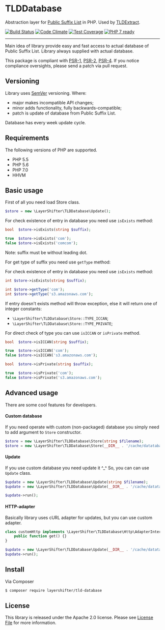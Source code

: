 # TLDDatabase

Abstraction layer for [Public Suffix List](https://publicsuffix.org/) in PHP. Used by [TLDExtract](https://github.com/layershifter/TLDExtract).

[![Build Status](https://travis-ci.org/layershifter/TLDDatabase.svg)](https://travis-ci.org/layershifter/TLDDatabase) [![Code Climate](https://codeclimate.com/github/layershifter/TLDDatabase/badges/gpa.svg)](https://codeclimate.com/github/layershifter/TLDDatabase) [![Test Coverage](https://codeclimate.com/github/layershifter/TLDDatabase/badges/coverage.svg)](https://codeclimate.com/github/layershifter/TLDDatabase/coverage) [![PHP 7 ready](http://php7ready.timesplinter.ch/layershifter/TLDDatabase/master/badge.svg)](https://travis-ci.org/layershifter/TLDDatabase)

---

Main idea of library provide easy and fast access to actual database of Public Suffix List. Library always supplied with actual database. 

This package is compliant with [PSR-1][], [PSR-2][], [PSR-4][]. If you notice compliance oversights, please send a patch via pull request.

## Versioning

Library uses [SemVer](http://semver.org/) versioning. Where:
 - major makes incompatible API changes;
 - minor adds functionality, fully backwards-compatible;
 - patch is update of database from Public Suffix List.
 
Database has every week update cycle.

## Requirements

The following versions of PHP are supported.

* PHP 5.5
* PHP 5.6
* PHP 7.0
* HHVM

## Basic usage

First of all you need load Store class.
```php
$store = new \LayerShifter\TLDDatabase\Update();
```

For check existence of entry in database you need use `isExists` method:
```php
bool  $store->isExists(string $suffix);

true  $store->isExists('com');
false $store->isExists('comcom');
``` 

Note: suffix must be without leading dot.

For get type of suffix you need use `getType` method:

For check existence of entry in database you need use `isExists` method:
```php
int $store->isExists(string $suffix);

int $store->getType('com');
int $store->getType('s3.amazonaws.com');
```

If entry doesn't exists method will throw exception, else it will return one of integer constants:
- ```\LayerShifter\TLDDatabase\Store::TYPE_ICCAN```;
- ```\LayerShifter\TLDDatabase\Store::TYPE_PRIVATE```;

For direct check of type you can use `isICCAN` or `isPrivate` method.
```php
bool  $store->isICCAN(string $suffix);

true  $store->isICCAN('com');
false $store->isICCAN('s3.amazonaws.com');

bool  $store->isPrivate(string $suffix);

true  $store->isPrivate('com');
false $store->isPrivate('s3.amazonaws.com');
```

## Advanced usage

There are some cool features for developers.

#### Custom database

If you need operate with custom (non-packaged) database you simply need to add argument to `Store` constructor.
```php
$store = new \LayerShifter\TLDDatabase\Store(string $filename);
$store = new \LayerShifter\TLDDatabase\Store(__DIR__ . '/cache/datatabase.php');
```

#### Update

If you use custom database you need update it ^_^ So, you can can use `Update` class.
```php
$update = new \LayerShifter\TLDDatabase\Update(string $filename);
$update = new \LayerShifter\TLDDatabase\Update(__DIR__ . '/cache/datatabase.php');

$update->run();
```

#### HTTP-adapter

Basically library uses cURL adapter for updates, but you can use custom adapter.

```php
class customHttp implements \LayerShifter\TLDDatabase\Http\AdapterInterface {
    public function get() {} 
}

$update = new \LayerShifter\TLDDatabase\Update(__DIR__ . '/cache/datatabase.php', 'customHttp');
$update->run();
```

## Install

Via Composer

``` bash
$ composer require layershifter/tld-database
```

## License

This library is released under the Apache 2.0 license. Please see [License File](LICENSE) for more information.

[PSR-1]: https://github.com/php-fig/fig-standards/blob/master/accepted/PSR-1-basic-coding-standard.md
[PSR-2]: https://github.com/php-fig/fig-standards/blob/master/accepted/PSR-2-coding-style-guide.md
[PSR-4]: https://github.com/php-fig/fig-standards/blob/master/accepted/PSR-4-autoloader.md